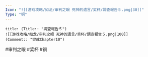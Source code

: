 ```yaml
---
Icon: "![[游戏攻略/如龙/审判之眼 死神的遗言/奖杯/調查報告５.png|30]]"
Type: "铜"
---
```

```ad-common-bronze-trophy
title: (Title:: "調查報告５")
![[游戏攻略/如龙/审判之眼 死神的遗言/奖杯/調查報告５.png|100]]
(Comment:: "完成Chapter10")
```

#审判之眼 #奖杯 #铜
